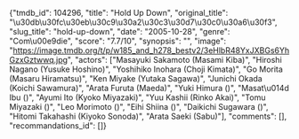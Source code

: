 {"tmdb_id": 104296, "title": "Hold Up Down", "original_title": "\u30db\u30fc\u30eb\u30c9\u30a2\u30c3\u30d7\u30c0\u30a6\u30f3", "slug_title": "hold-up-down", "date": "2005-10-28", "genre": "Com\u00e9die", "score": "7.7/10", "synopsis": "", "image": "https://image.tmdb.org/t/p/w185_and_h278_bestv2/3eHlbR48YxJXBGs6YhGzxGztwwq.jpg", "actors": ["Masayuki Sakamoto (Masami Kiba)", "Hiroshi Nagano (Yusuke Hoshino)", "Yoshihiko Inohara (Choji Kimata)", "Go Morita (Masaru Hiramatsu)", "Ken Miyake (Yutaka Sagawa)", "Junichi Okada (Koichi Sawamura)", "Arata Furuta (Maeda)", "Yuki Himura ()", "Masat\u014d Ibu ()", "Ayumi Ito (Kyoko Miyazaki)", "Yuu Kashii (Rinko Akai)", "Tomu Miyazaki ()", "Leo Morimoto ()", "Eihi Shiina ()", "Daikichi Sugawara ()", "Hitomi Takahashi (Kiyoko Sonoda)", "Arata Saeki (Sabu)"], "comments": [], "recommandations_id": []}